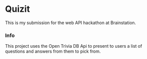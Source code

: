 # Quizit

This is my submission for the web API hackathon at Brainstation.

### Info

This project uses the Open Trivia DB Api to present to users a list of questions and answers from them to pick from.
